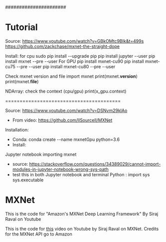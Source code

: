 ###################### 
# Tutorial

Source: 
	https://www.youtube.com/watch?v=GBkOMtc9BIk&t=499s
	https://github.com/zackchase/mxnet-the-straight-dope

Install: for cpu
	sudo pip install --upgrade pip
	pip install jupyter --user
	pip install mxnet --pre --user
For GPU
	pip install mxnet-cu90
	pip install mxnet-cu75 --pre --user
	pip install mxnet-cu80 --pre --user


Check mxnet version and file
	import mxnet
	print(mxnet.__version__)
	print(mxnet.__file__)

NDArray: check the context (cpu/gpu)
	print(x_gpu.context)



========================================

Source: https://www.youtube.com/watch?v=DSNvm29kIAo
- From video: https://github.com/llSourcell/MXNet

Installation:
- Conda: conda create --name mxnetGpu python=3.6
- Install:

Jupyter notebook importing mxnet
- source: https://stackoverflow.com/questions/34389029/cannot-import-modules-in-jupyter-notebook-wrong-sys-path
- test this in both Jupyter notebook and terminal Python : 
	import sys
	sys.executable


# MXNet
This is the code for "Amazon's MXNet Deep Learning Framework" By Siraj Raval on Youtube


This is the code for [this](https://youtu.be/DSNvm29kIAo) video on Youtube by Siraj Raval on MXNet. Credits for the MXNet API go to Amazon 
